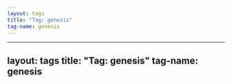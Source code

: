 ```yaml
---
layout: tags
title: "Tag: genesis"
tag-name: genesis
---
```

---
layout: tags
title: "Tag: genesis"
tag-name: genesis
---
